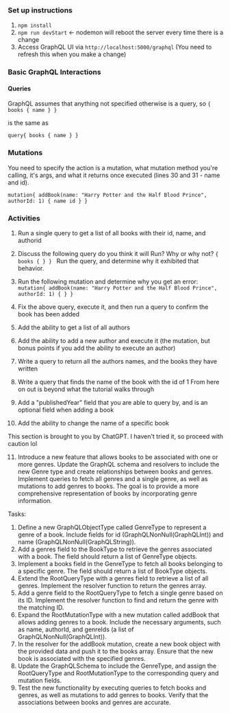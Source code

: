 ### Set up instructions

1. `npm install`
2. `npm run devStart` <- nodemon will reboot the server every time there is a change
3. Access GraphQL UI via `http://localhost:5000/graphql` (You need to refresh this when you make a change)

### Basic GraphQL Interactions

#### Queries
GraphQL assumes that anything not specified otherwise is a query, so 
`{
 books {
   name
 }
}`  

is the same as 

`query{
 books {
   name
 }
}`

### Mutations
You need to specify the action is a mutation, what mutation method you're calling, it's args, and what it returns once executed (lines 30 and 31 - name and id).

`mutation{
 addBook(name: "Harry Potter and the Half Blood Prince", authorId: 1) {
  name
  id
 }
}`



### Activities
1. Run a single query to get a list of all books with their id, name, and authorid
2. Discuss the following query do you think it will Run? Why or why not?
`{
  books {
  }
}
`
Run the query, and determine why it exhibited that behavior.

3. Run the following mutation and determine why you get an error:
`mutation{
 addBook(name: "Harry Potter and the Half Blood Prince", authorId: 1) {
 }
}`
4. Fix the above query, execute it, and then run a query to confirm the book has been added
5. Add the ability to get a list of all authors
6. Add the ability to add a new author and execute it (the mutation, but bonus points if you add the ability to execute an author)
7. Write a query to return all the authors names, and the books they have written
8. Write a query that finds the name of the book with the id of 1
From here on out is beyond what the tutorial walks through
9. Add a "publishedYear" field that you are able to query by, and is an optional field when adding a book
10. Add the ability to change the name of a specific book

This section is brought to you by ChatGPT. I haven't tried it, so proceed with caution lol

11. Introduce a new feature that allows books to be associated with one or more genres. Update the GraphQL schema and resolvers to include the new Genre type and create relationships between books and genres. Implement queries to fetch all genres and a single genre, as well as mutations to add genres to books. The goal is to provide a more comprehensive representation of books by incorporating genre information.

Tasks:

1. Define a new GraphQLObjectType called GenreType to represent a genre of a book. Include fields for id (GraphQLNonNull(GraphQLInt)) and name (GraphQLNonNull(GraphQLString)).
2. Add a genres field to the BookType to retrieve the genres associated with a book. The field should return a list of GenreType objects.
3. Implement a books field in the GenreType to fetch all books belonging to a specific genre. The field should return a list of BookType objects.
4. Extend the RootQueryType with a genres field to retrieve a list of all genres. Implement the resolver function to return the genres array.
5. Add a genre field to the RootQueryType to fetch a single genre based on its ID. Implement the resolver function to find and return the genre with the matching ID.
6. Expand the RootMutationType with a new mutation called addBook that allows adding genres to a book. Include the necessary arguments, such as name, authorId, and genreIds (a list of GraphQLNonNull(GraphQLInt)).
7. In the resolver for the addBook mutation, create a new book object with the provided data and push it to the books array. Ensure that the new book is associated with the specified genres.
8. Update the GraphQLSchema to include the GenreType, and assign the RootQueryType and RootMutationType to the corresponding query and mutation fields.
9. Test the new functionality by executing queries to fetch books and genres, as well as mutations to add genres to books. Verify that the associations between books and genres are accurate.